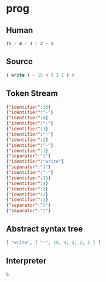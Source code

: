 # prog
## Human
```
15 - 4 - 3 - 2 - 1
```
## Source
```lisp
( write ( - 15 4 3 2 1 ) ) 
```
## Token Stream
```json
{"identifier":15}
{"identifier":"-"}
{"identifier":4}
{"identifier":"-"}
{"identifier":3}
{"identifier":"-"}
{"identifier":2}
{"identifier":"-"}
{"identifier":1}
{"separator":"("}
{"identifier":"write"}
{"separator":"("}
{"identifier":"-"}
{"identifier":15}
{"identifier":4}
{"identifier":3}
{"identifier":2}
{"identifier":1}
{"separator":")"}
{"separator":")"}
```
## Abstract syntax tree
```json
[ "write", [ "-", 15, 4, 3, 2, 1 ] ]

```
## Interpreter
```bash
5
```